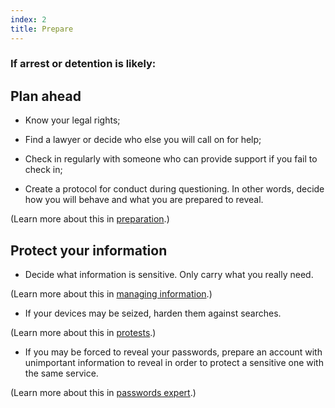 ```yaml
---
index: 2
title: Prepare
---
```

### If arrest or detention is likely:  

## Plan ahead

*   Know your legal rights;

* Find a lawyer or decide who else you will call on for help;

*	Check in regularly with someone who can provide support if you fail to check in;

*	Create a protocol for conduct during questioning. In other words, decide how you will behave and what you are prepared to reveal. 

(Learn more about this in [preparation](umbrella://lesson/preparation).) 

## Protect your information

*	Decide what information is sensitive. Only carry what you really need.

(Learn more about this in [managing information](umbrella://lesson/managing-information).)

*	If your devices may be seized, harden them against searches.  

(Learn more about this in [protests](umbrella://lesson/protests/1).)

*	If you may be forced to reveal your passwords, prepare an account with unimportant information to reveal in order to protect a sensitive one with the same service.  

(Learn more about this in [passwords expert](umbrella://lesson/passwords/2).)